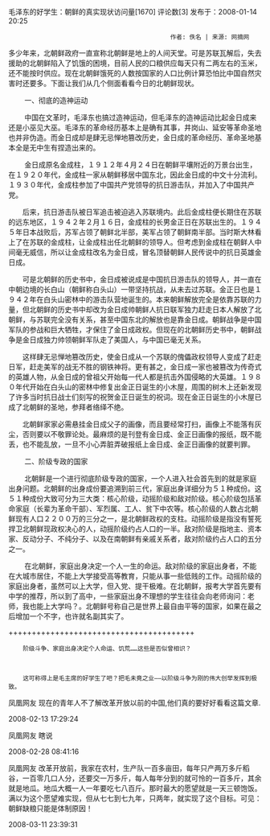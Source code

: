 毛泽东的好学生：朝鲜的真实现状访问量[1670] 评论数[3] 发布于：2008-01-14 20:25

                                                 作者: 佚名 | 来源: 网摘网



多少年来，北朝鲜政府一直宣称北朝鲜是地上的人间天堂。可是苏联瓦解后，失去援助的北朝鲜陷入了饥饿的困境，目前人民的口粮供应每天只有二两左右的玉米，还不能按时供应。现在北朝鲜饿死的人数按国家的人口比例计算恐怕比中国自然灾害时还要多。下面让我们从几个侧面看看今日的北朝鲜现状。



　　 一、彻底的造神运动 



　　 中国在文革时，毛泽东也搞过造神运动，但毛泽东的造神运动比起金日成来还是小巫见大巫。毛泽东的革命经历基本上是确有其事，井岗山、延安等革命圣地也并非伪造。而金日成却是肆无忌惮地篡改历史，金日成的革命经历、革命圣地基本全是无中生有捏造出来的。



　　 金日成原名金成柱，１９１２年４月２４日在朝鲜平壤附近的万景台出生，在１９２０年代，金成柱一家从朝鲜移居中国东北，因此金日成的中文十分流利。１９３０年代，金成柱参加了中国共产党领导的抗日游击队，并加入了中国共产党。 



　　后来，抗日游击队被日军追击被迫逃入苏联境内。此后金成柱便长期住在苏联的远东地区，１９４２年２月１６日，金成柱的长男金正日在苏联出生的。１９４５年日本战败后，苏军占领了朝鲜北半部，美军占领了朝鲜南半部。当时斯大林看上了在苏联的金成柱，让金成柱出任北朝鲜的领导人。但考虑到金成柱在朝鲜人中间毫无威信，所以让金成柱改名为金日成，冒名顶替朝鲜人民传说中的抗日英雄金日成。



　　可是北朝鲜的历史书中，金日成被说成是中国抗日游击队的领导人，并一直在中朝边境的长白山（朝鲜称白头山）一带坚持抗战，从未去过苏联。金正日也是１９４２年在白头山密林中的游击队营地诞生的。本来朝鲜解放完全是依靠苏联的力量，但北朝鲜的历史书中却改为金日成帅朝鲜人抗日联军独力赶走日本人解放了北朝鲜，与苏联完全没有关系，甚至中国东北的解放也是靠金日成。朝鲜战争是中国军队的参战和巨大牺牲，才保住了金日成政权。但现在的北朝鲜历史书中，朝鲜战争是金日成独力帅领朝鲜军队走了美国人，与中国已毫无关系。



 　　这样肆无忌惮地篡改历史，使金日成从一个苏联的傀儡政权领导人变成了赶走日军，赶走美军的战无不胜的钢铁神将。更有甚之，金日成一家也被篡改为传奇式的英雄人物，从金日成的曾祖父开始每一代人都是抗击外国侵略的大英雄。１９８０年代开始在白头山的密林中修复出金正日诞生的小木屋，周围的树木上还新发现了许多当时抗日战士们刻写的祝贺金正日诞生的祝词。现在金正日诞生的小木屋已成了北朝鲜的圣地，参拜者络绎不绝。



　　北朝鲜家家必需悬挂金日成父子的画像，而且要经常打扫，画像上不能落有灰尘，否则要以不敬罪论处。最麻烦的是刊登有金日成、金正日画像的报纸，既不能丢，也不能乱放，一旦不小心弄脏弄破报纸上金日成、金正日画像的就要判罪。 



　　 二、阶级专政的国家 



　　 北朝鲜是一个进行彻底阶级专政的国家，一个人进入社会首先到的就是家庭出身问题。北朝鲜的出身成份要追溯到前三代，家庭出身详细分为５１种成份。这５１种成份大致可分为三大类：核心阶级，动摇阶级和敌对阶级。核心阶级包括革命家庭（长辈为革命干部）、军烈属、工人、贫下中农等。核心阶级的人数占北朝鲜现有人口２２００万的三分之一，是北朝鲜政权的支柱。动摇阶级是指没有誓死捍卫北朝鲜现政权决心的人，动摇阶级约占人口的一半。敌对阶级是指地主、资本家、反动分子、不纯分子、以及在南朝鲜有亲戚关系者，敌对阶级约占人口的五分之一。



　　 在北朝鲜，家庭出身决定一个人一生的命运。敌对阶级的家庭出身者，不能在大城市居住，不能上大学接受高等教育，只能从事一些低贱的工作。动摇阶级的家庭出身者，虽然可以上大学，但入党、提干极难。在北朝鲜，报考大学首先要有中学的推荐，所以到了高中，一些家庭出身不理想的学生往往会向老师询问：老师，我也能上大学吗？。北朝鲜号称自己是世界上最自由平等的国家，如果在最之后增加一个不字，也许就名副其实了。 



++++++++++++++++++++++++++++++++++++++++



        阶级斗争、家庭出身决定个人命运、饥荒……这些是否似曾相识？



        这可称得上是毛主席的好学生了吧？把毛未竟之业――以阶级斗争为刚的伟大创举发挥到极致。



   

 凤凰网友 现在的青年人不了解改革开放以前的中国,他们真的要好好看看这篇文章.

2008-02-13 17:29:24

       

 凤凰网友 瞎说

2008-02-28 08:41:16

       

 凤凰网友 改革开放前，我家在农村，生产队一百多亩田，每年只产两万多斤稻谷，一百零几口人分，还要交一万多斤，每人每年分到的就可怜的一百多斤，其余就是地瓜。地瓜大概一人一年要吃七八百斤。那时最大的愿望就是一天三顿饱饭。满以为这个愿望难实现，但从七七到七九年，只两年，就实现了这个目标。可见：朝鲜缺粮只能是体制原因！

2008-03-11 23:39:31

